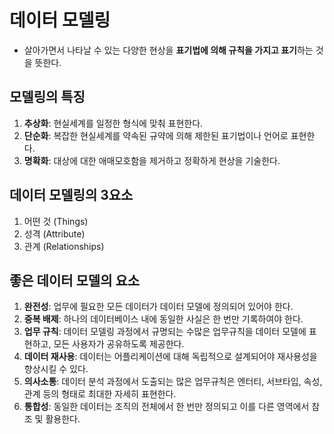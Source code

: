 # 데이터 모델링
* 살아가면서 나타날 수 있는 다양한 현상을 **표기법에 의해 규칙을 가지고 표기**하는 것을 뜻한다.

## 모델링의 특징
1. **추상화**: 현실세계를 일정한 형식에 맞춰 표현한다.
2. **단순화**: 복잡한 현실세계를 약속된 규약에 의해 제한된 표기법이나 언어로 표현한다.
3. **명확화**: 대상에 대한 애매모호함을 제거하고 정확하게 현상을 기술한다.

## 데이터 모델링의 3요소
1. 어떤 것 (Things)
2. 성격 (Attribute)
3. 관계 (Relationships)

## 좋은 데이터 모델의 요소
1. **완전성**: 업무에 필요한 모든 데이터가 데이터 모델에 정의되어 있어야 한다.
2. **중복 배제**: 하나의 데이터베이스 내에 동일한 사실은 한 번만 기록하여야 한다.
3. **업무 규칙**: 데이터 모델링 과정에서 규명되는 수많은 업무규칙을 데이터 모델에 표현하고, 모든 사용자가 공유하도록 제공한다.
4. **데이터 재사용**: 데이터는 어플리케이션에 대해 독립적으로 설계되어야 재사용성을 향상시킬 수 있다.
5. **의사소통**: 데이터 분석 과정에서 도출되는 많은 업무규칙은 엔터티, 서브타입, 속성, 관계 등의 형태로 최대한 자세히 표현한다.
6. **통합성**: 동일한 데이터는 조직의 전체에서 한 번만 정의되고 이를 다른 영역에서 참조 및 활용한다.